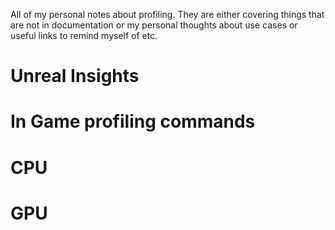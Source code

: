 All of my personal notes about profiling. They are either covering things that are not in documentation or my personal thoughts about use cases or useful links to remind myself of etc.

# Unreal Insights



# In Game profiling commands


# CPU


# GPU
